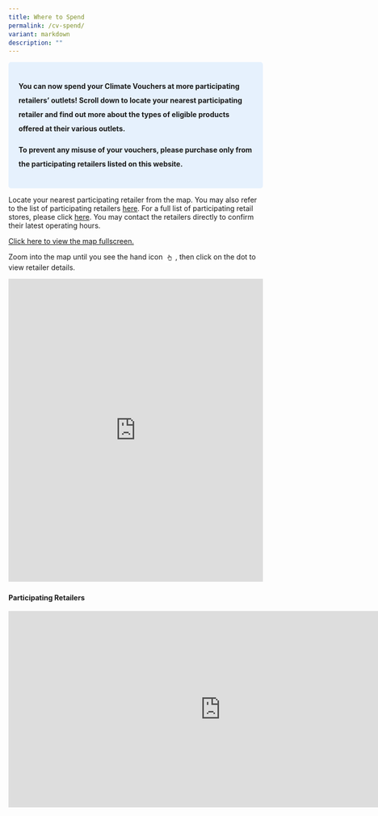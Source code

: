 ```yaml
---
title: Where to Spend
permalink: /cv-spend/
variant: markdown
description: ""
---
```

<style> .blue-box { background-color: #E6F1FD; padding: 20px; border-radius: 5px; font-weight: bold; font-size: 16x; line-height: 2;  } </style>   <p></p><div class="blue-box"> <p><b>You can now spend your Climate Vouchers at more participating retailers’ outlets! Scroll down to locate your nearest participating retailer and find out more about the types of eligible products offered at their various outlets. </b></p><p><b>To prevent any misuse of your vouchers, please purchase only from the participating retailers listed on this website.  </b></p> </div>  

<p>Locate your nearest participating retailer from the map. You may also refer to the list of participating retailers <a href="#participating-retailers"> here</a>. For a full list of participating retail stores, please click <a href="/files/list_of_retailers___cfhp_website_20_may_2025.pdf" rel="noopener noreferrer nofollow" target="\_blank">here</a>. You may contact the retailers directly to confirm their latest operating hours.</p>

<a href="https://maps.gov.sg/spend-climatevouchers">Click here to view the map fullscreen.</a> <p>Zoom into the map until you see the hand icon <img style="height: 1.5em; width: auto; vertical-align: middle; display: inline-block;" alt="hand icon" src="/images/2025%20Apr%20Launch/hand.png">, then click on the dot to view retailer details.</p>
<div class="iframe-wrapper">

<iframe frameborder="0" height="600" width="100%" src="https://maps.gov.sg/spend-climatevouchers"></iframe>
</div>


<h4 id="participating-retailers">Participating Retailers</h4>
<div class="iframe-wrapper">
	<iframe allowfullscreen="true" height="389" width="840" frameborder="0" src="https://docs.google.com/presentation/d/e/2PACX-1vQ3v5uTqrJyUub7YHXfVvU9UaHZkOdfHUomZzMO2oHB2ewgNLdu_V-1023gmf6q_Q/pubembed?start=true&amp;loop=true&amp;delayms=2000"></iframe>
</div>
<p></p>
